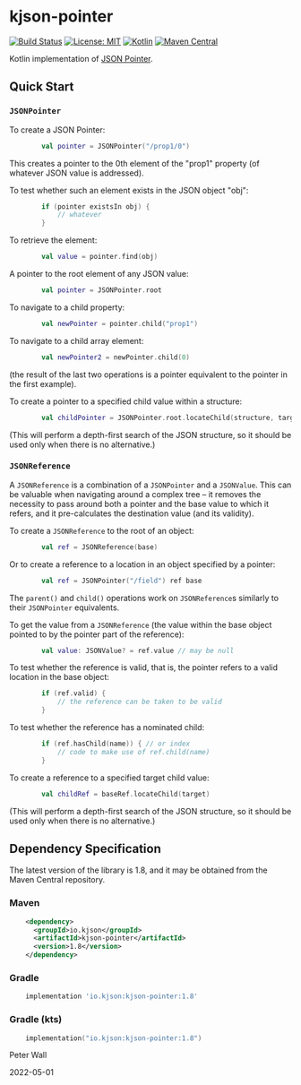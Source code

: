# kjson-pointer

[![Build Status](https://travis-ci.com/pwall567/kjson-pointer.svg?branch=main)](https://app.travis-ci.com/github/pwall567/kjson-pointer)
[![License: MIT](https://img.shields.io/badge/License-MIT-yellow.svg)](https://opensource.org/licenses/MIT)
[![Kotlin](https://img.shields.io/static/v1?label=Kotlin&message=v1.6.10&color=7f52ff&logo=kotlin&logoColor=7f52ff)](https://github.com/JetBrains/kotlin/releases/tag/v1.6.10)
[![Maven Central](https://img.shields.io/maven-central/v/io.kjson/kjson-pointer?label=Maven%20Central)](https://search.maven.org/search?q=g:%22io.kjson%22%20AND%20a:%kjson-pointer%22)

Kotlin implementation of [JSON Pointer](https://tools.ietf.org/html/rfc6901).

## Quick Start

### `JSONPointer`

To create a JSON Pointer:
```kotlin
        val pointer = JSONPointer("/prop1/0")
```
This creates a pointer to the 0th element of the "prop1" property (of whatever JSON value is addressed).

To test whether such an element exists in the JSON object "obj":
```kotlin
        if (pointer existsIn obj) {
            // whatever
        }
```

To retrieve the element:
```kotlin
        val value = pointer.find(obj)
```

A pointer to the root element of any JSON value:
```kotlin
        val pointer = JSONPointer.root
```

To navigate to a child property:
```kotlin
        val newPointer = pointer.child("prop1")
```

To navigate to a child array element:
```kotlin
        val newPointer2 = newPointer.child(0)
```
(the result of the last two operations is a pointer equivalent to the pointer in the first example).

To create a pointer to a specified child value within a structure:
```kotlin
        val childPointer = JSONPointer.root.locateChild(structure, target)
```
(This will perform a depth-first search of the JSON structure, so it should be used only when there is no alternative.)

### `JSONReference`

A `JSONReference` is a combination of a `JSONPointer` and a `JSONValue`.
This can be valuable when navigating around a complex tree &ndash; it removes the necessity to pass around both a
pointer and the base value to which it refers, and it pre-calculates the destination value (and its validity).

To create a `JSONReference` to the root of an object:
```kotlin
        val ref = JSONReference(base)
```

Or to create a reference to a location in an object specified by a pointer:
```kotlin
        val ref = JSONPointer("/field") ref base
```

The `parent()` and `child()` operations work on `JSONReference`s similarly to their `JSONPointer` equivalents.

To get the value from a `JSONReference` (the value within the base object pointed to by the pointer part of the
reference):
```kotlin
        val value: JSONValue? = ref.value // may be null
```

To test whether the reference is valid, that is, the pointer refers to a valid location in the base object:
```kotlin
        if (ref.valid) {
            // the reference can be taken to be valid
        }
```

To test whether the reference has a nominated child:
```kotlin
        if (ref.hasChild(name)) { // or index
            // code to make use of ref.child(name)
        }
```

To create a reference to a specified target child value:
```kotlin
        val childRef = baseRef.locateChild(target)
```
(This will perform a depth-first search of the JSON structure, so it should be used only when there is no alternative.)


## Dependency Specification

The latest version of the library is 1.8, and it may be obtained from the Maven Central repository.

### Maven
```xml
    <dependency>
      <groupId>io.kjson</groupId>
      <artifactId>kjson-pointer</artifactId>
      <version>1.8</version>
    </dependency>
```
### Gradle
```groovy
    implementation 'io.kjson:kjson-pointer:1.8'
```
### Gradle (kts)
```kotlin
    implementation("io.kjson:kjson-pointer:1.8")
```

Peter Wall

2022-05-01
